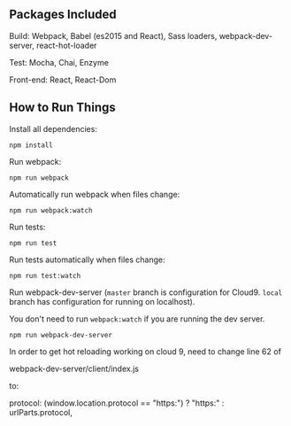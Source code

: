## Packages Included

Build: Webpack, Babel (es2015 and React), Sass loaders, webpack-dev-server, react-hot-loader

Test: Mocha, Chai, Enzyme

Front-end: React, React-Dom

## How to Run Things

Install all dependencies:

```
npm install
```

Run webpack:

```
npm run webpack
```

Automatically run webpack when files change:

```
npm run webpack:watch
```

Run tests:

```
npm run test
```

Run tests automatically when files change:

```
npm run test:watch
```

Run webpack-dev-server (`master` branch is configuration for Cloud9. `local` branch has configuration for running on localhost).

You don't need to run `webpack:watch` if you are running the dev server.

```
npm run webpack-dev-server
```

In order to get hot reloading working on cloud 9, need to change line 62 of 

webpack-dev-server/client/index.js

to:

protocol: (window.location.protocol == "https:") ?  "https:" : urlParts.protocol,

